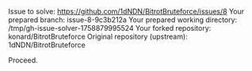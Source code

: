 Issue to solve: https://github.com/1dNDN/BitrotBruteforce/issues/8
Your prepared branch: issue-8-9c3b212a
Your prepared working directory: /tmp/gh-issue-solver-1758879995524
Your forked repository: konard/BitrotBruteforce
Original repository (upstream): 1dNDN/BitrotBruteforce

Proceed.